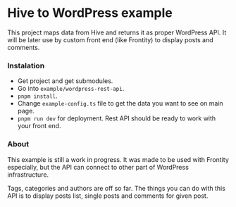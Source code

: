 # Hive to WordPress example

This project maps data from Hive and returns it as proper WordPress API. It will be later use by custom front end (like Frontity) to display posts and comments.

### Instalation

* Get project and get submodules.
* Go into `example/wordpress-rest-api`.
* `pnpm install`.
* Change `example-config.ts` file to get the data you want to see on main page.
* `pnpm run dev` for deployment. Rest API should be ready to work with your front end.

### About

This example is still a work in progress. It was made to be used with Frontity especially, but the API can connect to other part of WordPress infrastructure.

Tags, categories and authors are off so far. The things you can do with this API is to display posts list, single posts and comments for given post.
